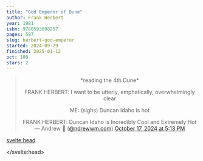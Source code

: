 ```yaml
---
title: "God Emperor of Dune"
author: Frank Herbert
year: 1981
isbn: 9780593098257
pages: 587
slug: herbert-god-emperor
started: 2024-09-29
finished: 2025-01-12
pct: 100
stars: 2
---
```


<center>
<blockquote class="bluesky-embed" data-bluesky-uri="at://did:plc:j2i2dl3aow3rwprvh4hidcg4/app.bsky.feed.post/3l6qleapkpb2v" data-bluesky-cid="bafyreibgth4jmnlratfvjcvpvw5zmvzcdq6zzzm6vkxrm6abjhc2m5fnua" data-bluesky-embed-color-mode="system">
  *reading the 4th Dune*

  FRANK HERBERT: I want to be utterly, emphatically, overwhelmingly clear

  ME: (sighs) Duncan Idaho is hot

  FRANK HERBERT: Duncan Idaho is Incredibly Cool and Extremely Hot&mdash; Andrew 🧮 (<a href="https://bsky.app/profile/did:plc:j2i2dl3aow3rwprvh4hidcg4?ref_src=embed">@ndrewwm.com</a>) <a href="https://bsky.app/profile/did:plc:j2i2dl3aow3rwprvh4hidcg4/post/3l6qleapkpb2v?ref_src=embed">October 17, 2024 at 5:13 PM</a>
</blockquote>
</center>

<svelte:head>
  <script async src="https://embed.bsky.app/static/embed.js" charset="utf-8"></script>
</svelte:head>
